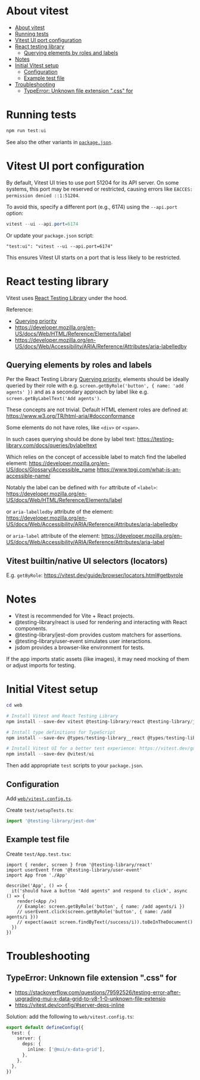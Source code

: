 
# About vitest

- [About vitest](#about-vitest)
- [Running tests](#running-tests)
- [Vitest UI port configuration](#vitest-ui-port-configuration)
- [React testing library](#react-testing-library)
  - [Querying elements by roles and labels](#querying-elements-by-roles-and-labels)
- [Notes](#notes)
- [Initial Vitest setup](#initial-vitest-setup)
  - [Configuration](#configuration)
  - [Example test file](#example-test-file)
- [Troubleshooting](#troubleshooting)
  - [TypeError: Unknown file extension ".css" for](#typeerror-unknown-file-extension-css-for)

# Running tests

```powershell
npm run test:ui
```

See also the other variants in [`package.json`](../web/package.json).

# Vitest UI port configuration

By default, Vitest UI tries to use port 51204 for its API server. On some systems, this port may be reserved or restricted,
causing errors like `EACCES: permission denied ::1:51204`.

To avoid this, specify a different port (e.g., 6174) using the `--api.port` option:

```powershell
vitest --ui --api.port=6174
```

Or update your `package.json` script:

```jsonc
"test:ui": "vitest --ui --api.port=6174"
```

This ensures Vitest UI starts on a port that is less likely to be restricted.

# React testing library

Vitest uses [React Testing Library] under the hood.

Reference:

- [Querying priority]
- https://developer.mozilla.org/en-US/docs/Web/HTML/Reference/Elements/label
- https://developer.mozilla.org/en-US/docs/Web/Accessibility/ARIA/Reference/Attributes/aria-labelledby

## Querying elements by roles and labels

Per the React Testing Library [Querying priority], elements should be ideally queried by their role with
e.g. `screen.getByRole('button', { name: 'add agents' })` and as a secondary approach by label like
e.g. `screen.getByLabelText('Add agents')`.

These concepts are not trivial. Default HTML element roles are defined at:
  https://www.w3.org/TR/html-aria/#docconformance

Some elements do not have roles, like `<div>` or `<span>`.

In such cases querying should be done by label text:
  https://testing-library.com/docs/queries/bylabeltext

Which relies on the concept of accessible label to match find the labelled element:
  https://developer.mozilla.org/en-US/docs/Glossary/Accessible_name
  https://www.tpgi.com/what-is-an-accessible-name/

Notably the label can be defined with `for` attribute of `<label>`:
  https://developer.mozilla.org/en-US/docs/Web/HTML/Reference/Elements/label

or `aria-labelledby` attribute of the element:
  https://developer.mozilla.org/en-US/docs/Web/Accessibility/ARIA/Reference/Attributes/aria-labelledby

or `aria-label` attribute of the element:
  https://developer.mozilla.org/en-US/docs/Web/Accessibility/ARIA/Reference/Attributes/aria-label
  
## Vitest builtin/native UI selectors (locators)

E.g. `getByRole`: https://vitest.dev/guide/browser/locators.html#getbyrole

# Notes

- Vitest is recommended for Vite + React projects.
- @testing-library/react is used for rendering and interacting with React components.
- @testing-library/jest-dom provides custom matchers for assertions.
- @testing-library/user-event simulates user interactions.
- jsdom provides a browser-like environment for tests.

If the app imports static assets (like images), it may need mocking of them or adjust imports for testing.

# Initial Vitest setup

```powershell
cd web

# Install Vitest and React Testing Library
npm install --save-dev vitest @testing-library/react @testing-library/jest-dom @testing-library/user-event jsdom

# Install type definitions for TypeScript
npm install --save-dev @types/testing-library__react @types/testing-library__jest-dom @types/testing-library__user-event

# Install Vitest UI for a better test experience: https://vitest.dev/guide/ui
npm install --save-dev @vitest/ui
```

Then add appropriate `test` scripts to your `package.json`.

## Configuration

Add [`web/vitest.config.ts`](/web/vitest.config.ts).

Create `test/setupTests.ts`:

```ts
import '@testing-library/jest-dom'
```

## Example test file

Create `test/App.test.tsx`:

```tsx
import { render, screen } from '@testing-library/react'
import userEvent from '@testing-library/user-event'
import App from './App'

describe('App', () => {
  it('should have a button "Add agents" and respond to click', async () => {
    render(<App />)
    // Example: screen.getByRole('button', { name: /add agents/i })
    // userEvent.click(screen.getByRole('button', { name: /add agents/i }))
    // expect(await screen.findByText(/success/i)).toBeInTheDocument()
  })
})
```

# Troubleshooting

## TypeError: Unknown file extension ".css" for

- https://stackoverflow.com/questions/79592526/testing-error-after-upgrading-mui-x-data-grid-to-v8-1-0-unknown-file-extensio
- https://vitest.dev/config/#server-deps-inline

Solution: add the following to `web/vitest.config.ts`:

```ts
export default defineConfig({
  test: {
    server: {
      deps: {
        inline: ['@mui/x-data-grid'],
      },
    },
  },
})
```

[Querying priority]: https://testing-library.com/docs/queries/about/#priority
[React Testing Library]: https://testing-library.com/docs/react-testing-library/intro/
